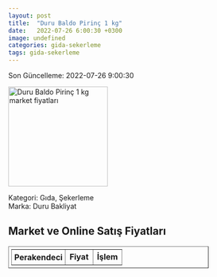 ```yaml
---
layout: post
title:  "Duru Baldo Pirinç 1 kg"
date:   2022-07-26 6:00:30 +0300
image: undefined
categories: gida-sekerleme
tags: gida-sekerleme
---
```


Son Güncelleme: 2022-07-26 9:00:30

<img src="undefined" width="200" alt="Duru Baldo Pirinç 1 kg market fiyatları" />

Kategori: Gıda, Şekerleme
<br />
Marka: Duru Bakliyat

<h2>Market ve Online Satış Fiyatları</h2>

<table border="1" style="padding: 5px;width:80%;">
  <tr>
    <td style="padding: 5px;"><strong>Perakendeci</strong></td>
    <td><strong>Fiyat</strong></td>
    <td><strong>İşlem</strong></td>
  </tr>
  
</table>
